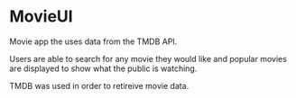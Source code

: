 # MovieUI

Movie app the uses data from the TMDB API.

Users are able to search for any movie they would like and popular movies are displayed to show what the public is watching.

TMDB was used in order to retireive movie data.
